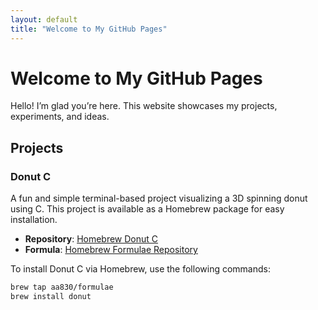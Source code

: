 ```yaml
---
layout: default
title: "Welcome to My GitHub Pages"
---
```


# Welcome to My GitHub Pages

Hello! I’m glad you’re here. This website showcases my projects, experiments, and ideas.

## Projects

### Donut C
A fun and simple terminal-based project visualizing a 3D spinning donut using C. This project is available as a Homebrew package for easy installation.

- **Repository**: [Homebrew Donut C](https://github.com/aa830/homebrew-donut.c)
- **Formula**: [Homebrew Formulae Repository](https://github.com/aaravdarbari/homebrew-formulae)

To install Donut C via Homebrew, use the following commands:

```bash
brew tap aa830/formulae
brew install donut
